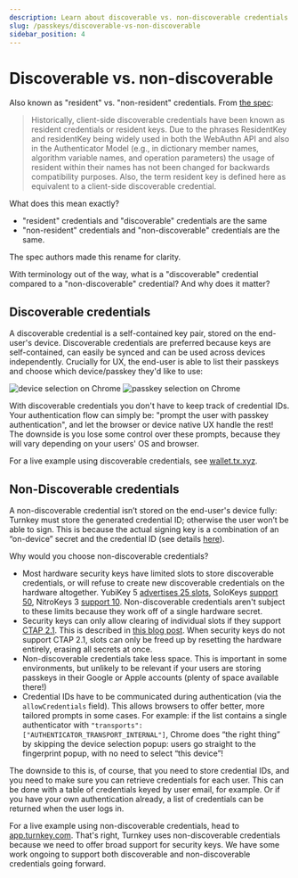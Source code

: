 ```yaml
---
description: Learn about discoverable vs. non-discoverable credentials and how they affect UX
slug: /passkeys/discoverable-vs-non-discoverable
sidebar_position: 4
---
```


# Discoverable vs. non-discoverable

Also known as "resident" vs. "non-resident" credentials. From [the spec](https://www.w3.org/TR/webauthn-2/):

> Historically, client-side discoverable credentials have been known as resident credentials or resident keys. Due to the phrases ResidentKey and residentKey being widely used in both the WebAuthn API and also in the Authenticator Model (e.g., in dictionary member names, algorithm variable names, and operation parameters) the usage of resident within their names has not been changed for backwards compatibility purposes. Also, the term resident key is defined here as equivalent to a client-side discoverable credential.

What does this mean exactly?
- "resident" credentials and "discoverable" credentials are the same
- "non-resident" credentials and "non-discoverable" credentials are the same.

The spec authors made this rename for clarity.

With terminology out of the way, what is a "discoverable" credential compared to a "non-discoverable" credential? And why does it matter?

## Discoverable credentials

A discoverable credential is a self-contained key pair, stored on the end-user's device. Discoverable credentials are preferred because keys are self-contained, can easily be synced and can be used across devices independently. Crucially for UX, the end-user is able to list their passkeys and choose which device/passkey they'd like to use:

<p style={{ textAlign: "center" }}>
    <img
        src="/img/passkeys/discoverable_device_choice.png"
        alt="device selection on Chrome"
        style={{ width: 400 }}
    />
    <img
        src="/img/passkeys/discoverable_passkey_choice.png"
        alt="passkey selection on Chrome"
        style={{ marginLeft: 10, width: 321 }}
    />
</p>

With discoverable credentials you don't have to keep track of credential IDs. Your authentication flow can simply be: "prompt the user with passkey authentication", and let the browser or device native UX handle the rest! The downside is you lose some control over these prompts, because they will vary depending on your users' OS and browser.

For a live example using discoverable credentials, see [wallet.tx.xyz](https://wallet.tx.xyz/).

## Non-Discoverable credentials

A non-discoverable credential isn’t stored on the end-user's device fully: Turnkey must store the generated credential ID; otherwise the user won’t be able to sign. This is because the actual signing key is a combination of an “on-device” secret and the credential ID (see details [here](https://crypto.stackexchange.com/questions/105942/how-do-non-resident-keys-work-in-webauthn)).

Why would you choose non-discoverable credentials?
- Most hardware security keys have limited slots to store discoverable credentials, or will refuse to create new discoverable credentials on the hardware altogether. YubiKey 5 [advertises 25 slots](https://support.yubico.com/hc/en-us/articles/4404456942738-FAQ#h_01FFHQFVBW0995G2MKZGCKQVEJ), SoloKeys [support 50](https://github.com/solokeys/solo1/issues/156#issuecomment-477645573), NitroKeys 3 [support 10](https://github.com/Nitrokey/nitrokey-3-firmware/blob/0e23c75318e2016ac1cfb8345de9279e3ad2eaf9/components/apps/src/lib.rs#L390). Non-discoverable credentials aren't subject to these limits because they work off of a single hardware secret.
- Security keys can only allow clearing of individual slots if they support [CTAP 2.1](https://fidoalliance.org/specs/fido-v2.1-rd-20201208/fido-client-to-authenticator-protocol-v2.1-rd-20201208.html). This is described in [this blog post](https://fy.blackhats.net.au/blog/2023-02-02-how-hype-will-turn-your-security-key-into-junk/). When security keys do not support CTAP 2.1, slots can only be freed up by resetting the hardware entirely, erasing all secrets at once.
- Non-discoverable credentials take less space. This is important in some environments, but unlikely to be relevant if your users are storing passkeys in their Google or Apple accounts (plenty of space available there!)
- Credential IDs have to be communicated during authentication (via the `allowCredentials` field). This allows browsers to offer better, more tailored prompts in some cases. For example: if the list contains a single authenticator with `"transports": ["AUTHENTICATOR_TRANSPORT_INTERNAL"]`, Chrome does “the right thing” by skipping the device selection popup: users go straight to the fingerprint popup, with no need to select “this device”!

The downside to this is, of course, that you need to store credential IDs, and you need to make sure you can retrieve credentials for each user. This can be done with a table of credentials keyed by user email, for example. Or if you have your own authentication already, a list of credentials can be returned when the user logs in.

For a live example using non-discoverable credentials, head to [app.turnkey.com](https://app.turnkey.com). That's right, Turnkey uses non-discoverable credentials because we need to offer broad support for security keys. We have some work ongoing to support both discoverable and non-discoverable credentials going forward.
